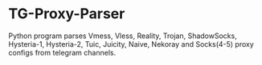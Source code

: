 # TG-Proxy-Parser
 Python program parses Vmess, Vless, Reality, Trojan, ShadowSocks, Hysteria-1, Hysteria-2, Tuic, Juicity, Naive, Nekoray and Socks(4-5) proxy configs from telegram channels.
